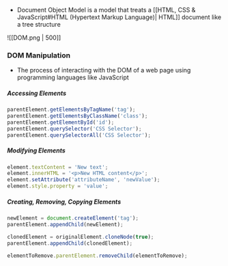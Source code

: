- Document Object Model is a model that treats a [[HTML, CSS & JavaScript#HTML (Hypertext Markup Language)| HTML]] document like a tree structure

![[DOM.png | 500]]

### DOM Manipulation
- The process of interacting with the DOM of a web page using programming languages like JavaScript

##### Accessing Elements
```js
parentElement.getElementsByTagName('tag');
parentElement.getElementsByClassName('class');
parentElement.getElementById('id');
parentElement.querySelector('CSS Selector');
parentElement.querySelectorAll('CSS Selector');
```

##### Modifying Elements
```js
element.textContent = 'New text';
element.innerHTML = '<p>New HTML content</p>';
element.setAttribute('attributeName', 'newValue');
element.style.property = 'value';
```

##### Creating, Removing, Copying Elements
```js
newElement = document.createElement('tag');
parentElement.appendChild(newElement);

clonedElement = originalElement.cloneNode(true);
parentElement.appendChild(clonedElement);

elementToRemove.parentElement.removeChild(elementToRemove);
```

